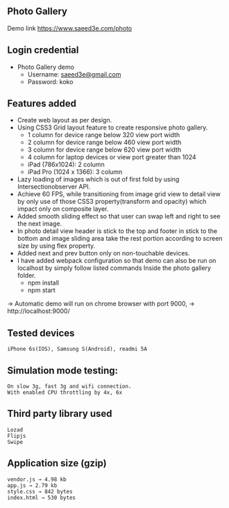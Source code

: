 ## Photo Gallery
Demo link
https://www.saeed3e.com/photo

## Login credential 
 - Photo Gallery demo
   -  Username: saeed3e@gmail.com
   -  Password: koko
	
## Features added		
* Create web layout as per design.
* Using CSS3 Grid layout feature to create responsive photo gallery.
    - 1 column for device range below 320 view port width
    - 2 column for device range below 460 view port width
    - 3 column for device range below 620 view port width
    - 4 column for laptop devices or view port greater than 1024
    - iPad (786x1024): 2 column
    - iPad Pro (1024 x 1366): 3 column
* Lazy loading of images which is out of first fold by using Intersectionobserver API.
* Achieve 60 FPS, while transitioning from image grid view to detail view by only use of those CSS3 property(transform and opacity) which impact only on composite layer.
* Added smooth sliding effect so that user can swap left and right to see the next image.
* In photo detail view header is stick to the top and footer in stick to the bottom and image sliding area take the rest portion according to screen size by using flex property.
* Added next and prev button only on non-touchable devices.
* I have added webpack configuration so that demo can also be run on localhost by simply follow listed commands Inside the photo gallery folder.
   - npm install
   - npm start

→ Automatic demo will run on chrome browser with port 9000,
→ http://localhost:9000/

## Tested devices
    iPhone 6s(IOS), Samsung S(Android), readmi 5A

## Simulation mode testing:
    On slow 3g, fast 3g and wifi connection.
    With enabled CPU throttling by 4x, 6x

## Third party library used 
    Lozad
    Flipjs
    Swipe

## Application size (gzip)
	vendor.js → 4.98 kb
	app.js → 2.79 kb
	style.css → 842 bytes
	index.html → 530 bytes
